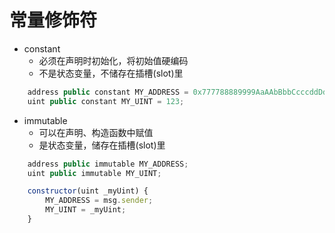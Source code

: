 # 常量修饰符

- constant
    - 必须在声明时初始化，将初始值硬编码
    - 不是状态变量，不储存在插槽(slot)里

``` js
    address public constant MY_ADDRESS = 0x777788889999AaAAbBbbCcccddDdeeeEfFFfCcCc;
    uint public constant MY_UINT = 123;
```

- immutable
    - 可以在声明、构造函数中赋值
    - 是状态变量，储存在插槽(slot)里

``` js
    address public immutable MY_ADDRESS;
    uint public immutable MY_UINT;

    constructor(uint _myUint) {
        MY_ADDRESS = msg.sender;
        MY_UINT = _myUint;
    }
```
